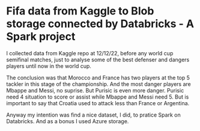 # Fifa data from Kaggle to Blob storage connected by Databricks - A Spark project

I collected data from Kaggle repo at 12/12/22, before any world cup semifinal matches, just to analyse 
some of the best defenser and dangers players until now in the world cup. 

The conclusion was that Morocco and France has two players at the top 5 tackler in this stage of the championship.
And the most danger players are Mbappe and Messi, no suprise. But Purisic is even more danger. Purisic need 4 situation to score or assist while Mbappe and Messi need 5.
But is important to say that Croatia used to attack less than France or Argentina. 

Anyway my intention was find a nice dataset, I did, to pratice Spark on Databricks. And as a bonus I used Azure storage. 
